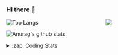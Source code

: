 ### Hi there 👋

<!--
**tao8687/tao8687** is a ✨ _special_ ✨ repository because its `README.md` (this file) appears on your GitHub profile.

Here are some ideas to get you started:

- 🔭 I’m currently working on ...
- 🌱 I’m currently learning ...
- 👯 I’m looking to collaborate on ...
- 🤔 I’m looking for help with ...
- 💬 Ask me about ...
- 📫 How to reach me: ...
- 😄 Pronouns: ...
- ⚡ Fun fact: ...
-->

<img align='right' src="https://media.giphy.com/media/M9gbBd9nbDrOTu1Mqx/giphy.gif" width="240">

  
![Top Langs](https://github-readme-stats.vercel.app/api/top-langs/?username=tao8687&layout=compact&title_color=23238E&text_color=A67D3D)

![Anurag's github stats](https://github-readme-stats.vercel.app/api?username=tao8687&show_icons=true&&text_color=A67D3D&title_color=23238E&show_icons=false&count_private=true&hide=stars)

<details>
  <summary>:zap: Coding Stats</summary>
  <br>
    
<!--START_SECTION:waka-->
![Code Time](http://img.shields.io/badge/Code%20Time-1%2C852%20hrs%2059%20mins-blue)

![Profile Views](http://img.shields.io/badge/Profile%20Views-0-blue)

**🐱 My GitHub Data** 

> 📦 1.5 MB Used in GitHub's Storage 
 > 
> 🏆 25 Contributions in the Year 2025
 > 
> 🚫 Not Opted to Hire
 > 
> 📜 62 Public Repositories 
 > 
> 🔑 25 Private Repositories 
 > 
**I'm an Early 🐤** 

```text
🌞 Morning                1629 commits        ██████████████████████░░░   88.44 % 
🌆 Daytime                90 commits          █░░░░░░░░░░░░░░░░░░░░░░░░   04.89 % 
🌃 Evening                119 commits         ██░░░░░░░░░░░░░░░░░░░░░░░   06.46 % 
🌙 Night                  4 commits           ░░░░░░░░░░░░░░░░░░░░░░░░░   00.22 % 
```
📅 **I'm Most Productive on Wednesday** 

```text
Monday                   264 commits         ████░░░░░░░░░░░░░░░░░░░░░   14.33 % 
Tuesday                  251 commits         ███░░░░░░░░░░░░░░░░░░░░░░   13.63 % 
Wednesday                321 commits         ████░░░░░░░░░░░░░░░░░░░░░   17.43 % 
Thursday                 245 commits         ███░░░░░░░░░░░░░░░░░░░░░░   13.30 % 
Friday                   261 commits         ████░░░░░░░░░░░░░░░░░░░░░   14.17 % 
Saturday                 255 commits         ███░░░░░░░░░░░░░░░░░░░░░░   13.84 % 
Sunday                   245 commits         ███░░░░░░░░░░░░░░░░░░░░░░   13.30 % 
```


📊 **This Week I Spent My Time On** 

```text
🕑︎ Time Zone: Asia/Shanghai

💬 Programming Languages: 
Other                    1 hr 6 mins         ███████████████░░░░░░░░░░   59.48 % 
C++                      22 mins             █████░░░░░░░░░░░░░░░░░░░░   20.34 % 
YAML                     22 mins             █████░░░░░░░░░░░░░░░░░░░░   19.96 % 
CMake                    0 secs              ░░░░░░░░░░░░░░░░░░░░░░░░░   00.16 % 
XML                      0 secs              ░░░░░░░░░░░░░░░░░░░░░░░░░   00.06 % 

🔥 Editors: 
VS Code                  1 hr 52 mins        █████████████████████████   100.00 % 

🐱‍💻 Projects: 
Map_Conversion           38 mins             █████████░░░░░░░░░░░░░░░░   34.12 % 
mrpt_slam                29 mins             ███████░░░░░░░░░░░░░░░░░░   26.15 % 
2DLandMarkSLAMSimEnv     24 mins             █████░░░░░░░░░░░░░░░░░░░░   21.75 % 
tami_ws                  13 mins             ███░░░░░░░░░░░░░░░░░░░░░░   12.29 % 
src                      3 mins              █░░░░░░░░░░░░░░░░░░░░░░░░   03.18 % 

💻 Operating System: 
Linux                    1 hr 52 mins        █████████████████████████   100.00 % 
```

**I Mostly Code in C++** 

```text
C++                      11 repos            ████████░░░░░░░░░░░░░░░░░   31.43 % 
Python                   10 repos            ███████░░░░░░░░░░░░░░░░░░   28.57 % 
JavaScript               2 repos             █░░░░░░░░░░░░░░░░░░░░░░░░   05.71 % 
Batchfile                1 repo              █░░░░░░░░░░░░░░░░░░░░░░░░   02.86 % 
HTML                     1 repo              █░░░░░░░░░░░░░░░░░░░░░░░░   02.86 % 
```



**Timeline**

![Lines of Code chart](https://raw.githubusercontent.com/tao8687/tao8687/master/assets/bar_graph.png)


 Last Updated on 25/01/2025 01:26:19 UTC
<!--END_SECTION:waka-->
</details>
